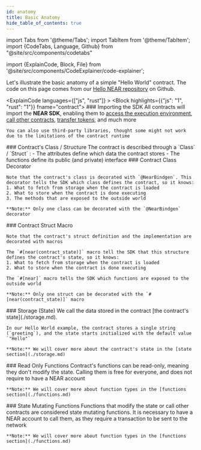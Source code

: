 ```yaml
---
id: anatomy
title: Basic Anatomy
hide_table_of_contents: true
---
```

import Tabs from '@theme/Tabs';
import TabItem from '@theme/TabItem';
import {CodeTabs, Language, Github} from "@site/src/components/codetabs"

import {ExplainCode, Block, File} from '@site/src/components/CodeExplainer/code-explainer';

Let's illustrate the basic anatomy of a simple "Hello World" contract. The code on this page comes from our [Hello NEAR repository](https://github.com/near-examples/hello-near-examples) on Github.

<ExplainCode languages={["js", "rust"]} >
  <Block highlights={{"js": "1", "rust": "1"}} fname="contract">
    ### Importing the SDK
    All contracts will import the **NEAR SDK**, enabling them to [access the execution environment](./environment.md), [call other contracts](./crosscontract.md), [transfer tokens](./actions.md), and much more

    You can also use third-party libraries, thought some might not work due to the limitations of the contract runtime
  </Block>
  <Block highlights={{"js": "4-17", "rust":"5-7,20-31"}} fname="contract">
    ### Contract's Class / Structure
    The contract is described through a `Class` / `Struct` :
    - The attributes define which data the contract stores
    - The functions define its public (and private) interface 
  </Block>
  <Block highlights={{"js": "3"}} fname="contract">
    ### Contract Class Decorator
    
    Note that the contract's class is decorated with `@NearBindgen`. This decorator tells the SDK which class defines the contract, so it knows:
    1. What to fetch from storage when the contract is loaded
    2. What to store when the contract is done executing
    3. The methods that are exposed to the outside world

    **Note:** Only one class can be decorated with the `@NearBindgen` decorator
  </Block>
  <Block highlights={{"rust": "4,19"}} fname="contract">
    ### Contract Struct Macro
    
    Note that the contract's struct definition and the implementation are decorated with macros
    
    The `#[near(contract_state)]` macro tell the SDK that this structure defines the contract's state, so it knows:
    1. What to fetch from storage when the contract is loaded
    2. What to store when the contract is done executing

    The `#[near]` macro tells the SDK which functions are exposed to the outside world

    **Note:** Only one struct can be decorated with the `#[near(contract_state)]` macro
  </Block>
  <Block highlights={{"js": "5", "rust": "6,10-16"}} fname="contract">
    ### Storage (State)
    We call the data stored in the contract [the contract's state](./storage.md).
    
    In our Hello World example, the contract stores a single string (`greeting`), and the state starts initialized with the default value `"Hello"` 

    **Note:** We will cover more about the contract's state in the [state section](./storage.md)
  </Block>
  <Block highlights={{"js": "8-10", "rust": "22-24"}} fname="contract">
    ### Read Only Functions
    Contract's functions can be read-only, meaning they don't modify the state. Calling them is free for everyone, and does not require to have a NEAR account

    **Note:** We will cover more about function types in the [functions section](./functions.md)
  </Block>
  <Block highlights={{"js": "13-16", "rust": "27-30"}} fname="contract">
    ### State Mutating Functions
    Functions that modify the state or call other contracts are considered state mutating functions. It is necessary to have a NEAR account to call them, as they require a transaction to be sent to the network

    **Note:** We will cover more about function types in the [functions section](./functions.md)
  </Block>
  <File
    language="js"
    fname="contract" 
    url="https://github.com/near-examples/hello-near-examples/blob/main/contract-ts/src/contract.ts"
    start="2"
    end="18"
  />
  <File
    language="rust"
    fname="contract" 
    url="https://github.com/near-examples/hello-near-examples/blob/main/contract-rs/src/lib.rs"
    start="2"
    end="32"
  />
</ExplainCode>